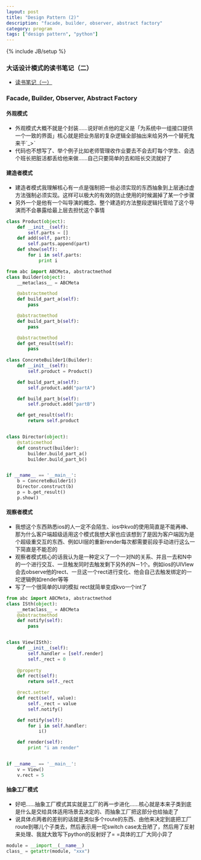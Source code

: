 ```yaml
---
layout: post
title: "Design Pattern (2)"
description: "facade, builder, observer, abstract factory"
category: program
tags: ["design pattern", "python"]
---
```

{% include JB/setup %}

### 大话设计模式的读书笔记（二）
  * [读书笔记（一）](http://snorlaxzxz.com/program/2014/10/11/design-pattern-0/)
  
### Facade, Builder, Observer, Abstract Factory

#### 外观模式
  * 外观模式大概不就是个封装……说好听点他的定义是「为系统中一组接口提供一个一致的界面」核心就是把业务层的复杂逻辑全部抽出来给另外一个替死鬼来干ˊ_>ˋ
  * 代码也不想写了、举个例子比如老师管理收作业要去不会去盯每个学生、会选个班长把脏活都丢给他来做……自己只要简单的去和班长交流就好了

#### 建造者模式
  * 建造者模式我理解核心有一点是强制把一些必须实现的东西抽象到上层通过虚方法强制必须实现。这样可以极大的有效的防止使用的时候漏掉了某一个步骤
  * 另外一个是他有一个叫导演的概念、整个建造的方法整段逻辑托管给了这个导演而不会暴露给最上层去担忧这个事情

  ```python
  class Product(object):
      def __init__(self):
          self.parts = []
      def add(self, part):
          self.parts.append(part)
      def show(self):
          for i in self.parts:
              print i

  from abc import ABCMeta, abstractmethod
  class Builder(object):
      __metaclass__ = ABCMeta

      @abstractmethod
      def build_part_a(self):
          pass

      @abstractmethod
      def build_part_b(self):
          pass

      @abstractmethod
      def get_result(self):
          pass
      
  class ConcreteBuilder1(Builder):
      def __init__(self):
          self.product = Product()

      def build_part_a(self):
          self.product.add("partA")

      def build_part_b(self):
          self.product.add("partB")

      def get_result(self):
          return self.product


  class Director(object):
      @staticmethod
      def construct(builder):
          builder.build_part_a()
          builder.build_part_b()


  if __name__ == '__main__':
      b = ConcreteBuilder1()
      Director.construct(b)
      p = b.get_result()
      p.show()

  ```

#### 观察者模式
  * 我想这个东西熟悉ios的人一定不会陌生、ios中kvo的使用简直是不能再棒、那为什么客户端超级适用这个模式我想大家也应该想到了是因为客户端因为是个超级重交互的东西、例如UI层的重新render每次都需要前段手动进行这么一下简直是不能忍的
  * 观察者模式核心的话我认为是一种定义了一个一对N的关系、并且一去和N中的一个进行交互、一旦触发同时去触发剩下另外的N－1个。例如ios的UIVIew会去observe他的rect、一旦这一个rect进行变化、他会自己去触发绑定的一坨逻辑例如render等等
  * 写了一个很简单的UI的模拟 rect就简单变成kvo一个int了

  ```python
  from abc import ABCMeta, abstractmethod
  class ISth(object):
      __metaclass__ = ABCMeta
      @abstractmethod
      def notify(self):
          pass


  class View(ISth):
      def __init__(self):
          self.handler = [self.render]
          self._rect = 0
     
      @property
      def rect(self):
          return self._rect

      @rect.setter
      def rect(self, value):
          self._rect = value
          self.notify()

      def notify(self):
          for i in self.handler:
              i()

      def render(self):
          print "i am render"


  if __name__ == '__main__':
      v = View()
      v.rect = 5

  ```
#### 抽象工厂模式
  * 好吧……抽象工厂模式其实就是工厂的再一步进化……核心就是本来子类到底是什么是交给具体适用场景去决定的、而抽象工厂把这部分也给抽走了
  * 说具体点两者的差别的话就是类似多个route的东西、由他来决定到底把工厂route到哪儿个子类去，然后表示用一坨switch case太丑陋了，然后用了反射来处理、我就大致写下python的反射好了= =具体的工厂大同小异了

  ```python
  module = __import__(__name__)
  class_ = getattr(module, "xxx")
  ```